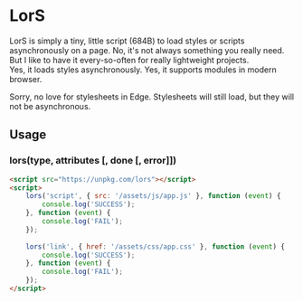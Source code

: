 # LorS

LorS is simply a tiny, little script (684B) to load styles or scripts asynchronously on a page. No, it's not always something you really need. But I like to have it every-so-often for really lightweight projects.  
Yes, it loads styles asynchronously. Yes, it supports modules in modern browser.

Sorry, no love for stylesheets in Edge. Stylesheets will still load, but they will not be asynchronous.

## Usage

### lors(type, attributes [, done [, error]])

```html
<script src="https://unpkg.com/lors"></script>
<script>
    lors('script', { src: '/assets/js/app.js' }, function (event) {
        console.log('SUCCESS');
    }, function (event) {
        console.log('FAIL');
    });
    
    lors('link', { href: '/assets/css/app.css' }, function (event) {
        console.log('SUCCESS');
    }, function (event) {
        console.log('FAIL');
    });
</script>
```

